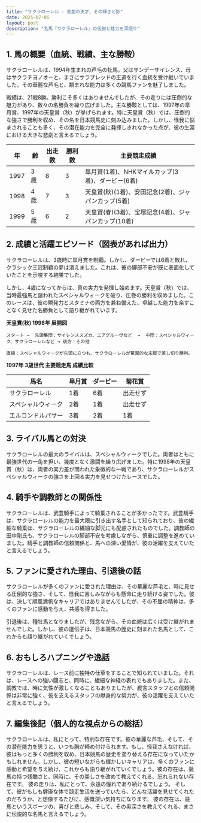```yaml
---
title: "サクラローレル - 悲劇の天才、その輝きと影"
date: 2025-07-06
layout: post
description: "名馬『サクラローレル』の伝説と魅力を深堀り"
---
```


## 1. 馬の概要（血統、戦績、主な勝鞍）

サクラローレルは、1994年生まれの芦毛の牡馬。父はサンデーサイレンス、母はサクラチヨノオーと、まさにサラブレッドの王道を行く血統を受け継いでいました。その華麗な芦毛と、類まれな能力は多くの競馬ファンを魅了しました。

戦績は、21戦8勝。勝利こそ多くはありませんでしたが、その走りには圧倒的な魅力があり、数々の名勝負を繰り広げました。主な勝鞍としては、1997年の皐月賞、1997年の天皇賞（秋）が挙げられます。特に天皇賞（秋）では、圧倒的な強さで勝利を収め、その名を日本競馬史に刻み込みました。しかし、怪我に悩まされることも多く、その潜在能力を完全に発揮しきれなかった点が、彼の生涯における大きな悲劇と言えるでしょう。

| 年 | 齢 | 出走数 | 勝利数 | 主要競走成績 |
|---|---|---|---|---|
| 1997 | 3歳 | 8 | 3 | 皐月賞(1着)、NHKマイルカップ(3着)、ダービー(6着) |
| 1998 | 4歳 | 7 | 3 | 天皇賞(秋)(1着)、安田記念(2着)、ジャパンカップ(5着) |
| 1999 | 5歳 | 6 | 2 |  天皇賞(春)(3着)、宝塚記念(4着)、ジャパンカップ(10着) |


## 2. 成績と活躍エピソード（図表があれば出力）

サクラローレルは、3歳時に皐月賞を制覇。しかし、ダービーでは6着と敗れ、クラシック三冠制覇の夢は潰えました。これは、彼の脚部不安が既に表面化していたことを示唆する結果でした。

しかし、4歳になってからは、真の実力を発揮し始めます。天皇賞（秋）では、当時最強馬と謳われたスペシャルウィークを破り、圧巻の勝利を収めました。このレースは、彼の瞬発力とスタミナの両方を兼ね備えた、卓越した能力を余すことなく見せた名勝負として語り継がれています。


**天皇賞(秋) 1998年 展開図**

```
スタート →  先頭集団：サイレンススズカ、エアグルーヴなど  →  中団：スペシャルウィーク、サクラローレルなど → 後方：その他

直線：スペシャルウィークが先頭に立つも、サクラローレルが驚異的な末脚で差し切り勝利。
```

**1997年 3歳世代 主要競走馬 成績比較**

| 馬名 | 皐月賞 | ダービー | 菊花賞 |
|---|---|---|---|
| サクラローレル | 1着 | 6着 | 出走せず |
| スペシャルウィーク | 2着 | 1着 |  出走せず |
| エルコンドルパサー | 3着 | 2着 | 1着 |


## 3. ライバル馬との対決

サクラローレルの最大のライバルは、スペシャルウィークでした。両者はともに最強世代の一角を担い、幾度となく激闘を繰り広げました。特に1998年の天皇賞（秋）は、両者の実力差が問われた象徴的な一戦であり、サクラローレルがスペシャルウィークの強さを上回る実力を見せつけたレースでした。


## 4. 騎手や調教師との関係性

サクラローレルは、武豊騎手によって騎乗されることが多かったです。武豊騎手は、サクラローレルの能力を最大限に引き出す名手として知られており、彼の繊細な騎乗は、サクラローレルの繊細な脚元にも配慮されたものでした。調教師の田中剛氏も、サクラローレルの脚部不安を考慮しながら、慎重に調整を進めていました。騎手と調教師の信頼関係と、馬への深い愛情が、彼の活躍を支えていたと言えるでしょう。


## 5. ファンに愛された理由、引退後の話

サクラローレルが多くのファンに愛された理由は、その華麗な芦毛と、時に見せる圧倒的な強さ、そして、怪我に苦しみながらも懸命に走り続ける姿でした。彼は、決して順風満帆なキャリアではありませんでしたが、その不屈の精神は、多くのファンに感動を与え、共感を得ました。

引退後は、種牡馬となりましたが、残念ながら、その血統は広くは受け継がれませんでした。しかし、彼の遺伝子は、日本競馬の歴史に刻まれた名馬として、これからも語り継がれていくでしょう。


## 6. おもしろハプニングや逸話

サクラローレルは、レース前に独特の仕草をすることで知られていました。それは、レースへの強い闘志と、同時に、繊細な神経の表れでもありました。また、調教では、時に気性が激しくなることもありましたが、厩舎スタッフとの信頼関係は非常に強く、彼を支えるスタッフの献身的な努力が、彼の活躍を支えていたと言えるでしょう。


## 7. 編集後記（個人的な視点からの総括）

サクラローレルは、私にとって、特別な存在です。彼の華麗な芦毛、そして、その潜在能力を思うと、いつも胸が締め付けられます。もし、怪我さえなければ、彼はもっと多くの勝利を収め、日本競馬の歴史を塗り替える存在になっていたかもしれません。しかし、彼の短いながらも輝かしいキャリアは、多くのファンに感動と希望を与え続け、これからも語り継がれていくでしょう。彼の存在は、競馬の持つ残酷さと、同時に、その美しさを改めて教えてくれる、忘れられない存在です。  彼の走りは、私にとって、永遠の憧れであり続けるでしょう。  そして、彼がもしも健康な体で競走生活を送っていたら、どんな活躍を見せてくれたのだろうか、と想像するたびに、感慨深い気持ちになります。  彼の存在は、競馬というスポーツの、喜びと悲しみ、そして、その奥深さを教えてくれる、まさに伝説的な名馬と言えるでしょう。
